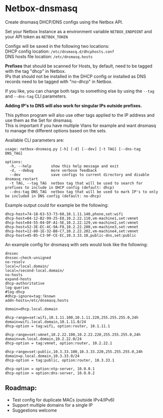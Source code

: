# Netbox-dnsmasq
Create dnsmasq DHCP/DNS configs using the Netbox API.

Set your Netbox Instance as a environment variable `NETBOX_ENDPOINT` and your API token as `NETBOX_TOKEN`

Configs will be saved in the following two locations:  
DHCP config location: `/etc/dnsmasq.d/dhcphosts.conf`  
DNS hosts file location: `/etc/dnsmasq.hosts`

**Prefixes** that should be scanned for Hosts, by default, need to be tagged with the tag "dhcp" in Netbox.  
IPs that should not be installed in the DHCP config or installed as DNS records need to be tagged with "no-dhcp" in Netbox.  

If you like, you can change both tags to something else by using the `--tag` and `--dns-tag` CLI parameters. 

**Adding IP's to DNS will also work for singular IPs outside prefixes.**

This python program will also use other tags applied to the IP address and use them as the Set for dnsmasq.  
This is important if you have multiple Vlans for example and want dnsmasq to manage the different options based on the sets.

Available CLI parameters are:

```
usage: netbox-dnsmasq.py [-h] [-d] [--dev] [-t TAG] [--dns-tag DNS_TAG]

options:
  -h, --help         show this help message and exit
  -d, --debug        more verbose feedback
  --dev              save configs to current directory and disable dnsmasq restart
  -t TAG, --tag TAG  netbox tag that will be used to search for prefixes to include in DHCP config (default: dhcp)
  --dns-tag DNS_TAG  netbox tag that will be used to mark IP's to only be included in DNS config (default: no-dhcp)
```

Example output could for example be the following:

```
dhcp-host=74-18-63-53-73-60,10.1.11.140,phone,set:wifi
dhcp-host=04-12-B2-99-25-E8,10.2.22.110,vm-machine1,set:vmnet
dhcp-host=04-55-04-DF-A1-5E,10.2.22.129,vm-machine2,set:vmnet
dhcp-host=52-3E-EC-4C-9A-F8,10.2.22.200,vm-machine3,set:vmnet
dhcp-host=12-80-1E-32-B8-C7,10.2.22.202,vm-machine4,set:vmnet
dhcp-host=45-B5-C3-9F-CE-EC,10.3.33.10,public-dns,set:public
```

An example config for dnsmasq with sets would look like the following:

```
dnssec
dnssec-check-unsigned
no-resolv
local=/local.domain/
local=/second-local.domain/
no-hosts
expand-hosts
dhcp-authoritative
log-queries
#log-dhcp
#dhcp-ignore=tag:!known
addn-hosts=/etc/dnsmasq.hosts

domain=dhcp.local.domain

dhcp-range=set:wifi,10.1.11.100,10.1.11.220,255.255.255.0,24h
domain=wifi.local.domain,10.1.11.0/24
dhcp-option = tag:wifi, option:router, 10.1.11.1

dhcp-range=set:vmnet,10.2.22.100,10.2.22.220,255.255.255.0,24h
domain=vm.local.domain,10.2.22.0/24
dhcp-option = tag:vmnet, option:router, 10.2.22.1

dhcp-range=set:public,10.3.33.100,10.3.33.220,255.255.255.0,24h
domain=p.local.domain,10.3.33.0/24
dhcp-option = tag:public, option:router, 10.3.33.1

dhcp-option = option:ntp-server, 10.0.0.1
dhcp-option = option:dns-server, 10.0.0.2
```

## Roadmap:
- Test config for duplicate MACs (outside IPv4/IPv6)
- Support multiple domains for a single IP
- Suggestions welcome
